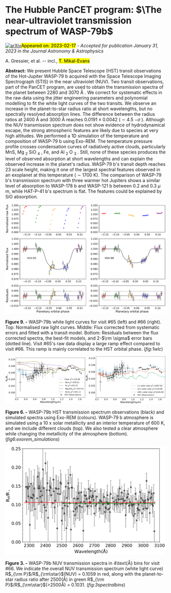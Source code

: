 <div class="macros" style="visibility:hidden;">
$\newcommand{\ensuremath}{}$
$\newcommand{\xspace}{}$
$\newcommand{\object}[1]{\texttt{#1}}$
$\newcommand{\farcs}{{.}''}$
$\newcommand{\farcm}{{.}'}$
$\newcommand{\arcsec}{''}$
$\newcommand{\arcmin}{'}$
$\newcommand{\ion}[2]{#1#2}$
$\newcommand{\textsc}[1]{\textrm{#1}}$
$\newcommand{\hl}[1]{\textrm{#1}}$
$\newcommand{\footnote}[1]{}$
$\newcommand{\vdag}{(v)^\dagger}$</div>

<div class="macros" style="visibility:hidden;">
$\newcommand{\ensuremath}{}$
$\newcommand{\xspace}{}$
$\newcommand{\object}[1]{\texttt{#1}}$
$\newcommand{\farcs}{{.}''}$
$\newcommand{\farcm}{{.}'}$
$\newcommand{\arcsec}{''}$
$\newcommand{\arcmin}{'}$
$\newcommand{\ion}[2]{#1#2}$
$\newcommand{\textsc}[1]{\textrm{#1}}$
$\newcommand{\hl}[1]{\textrm{#1}}$
$\newcommand{\footnote}[1]{}$
$\newcommand{\vdag}{(v)^\dagger}$</div>



<div id="title">

# The Hubble PanCET program: $\The near-ultraviolet transmission spectrum of WASP-79b$

</div>
<div id="comments">

[![arXiv](https://img.shields.io/badge/arXiv-2302.08962-b31b1b.svg)](https://arxiv.org/abs/2302.08962)<mark>Appeared on: 2023-02-17</mark> - _Accepted for publication January 31, 2023 in the Journal Astronomy & Astrophysics_

</div>
<div id="authors">

A. Gressier, et al. -- incl., <mark>T. Mikal-Evans</mark>

</div>
<div id="abstract">

**Abstract:** We present Hubble Space Telescope (HST) transit observations of the Hot-Jupiter WASP-79 b acquired with the Space Telescope Imaging Spectrograph (STIS) in the near ultraviolet (NUV). Two transit observations, part of the PanCET program, are used to obtain the transmission spectra of the planet between 2280 and 3070 $\text{Å}$ .        We correct for systematic effects in the raw data using the jitter engineering parameters and polynomial modelling to fit the white light curves of the two transits.        We observe an increase in the planet-to-star radius ratio at short wavelengths, but no spectrally resolved absorption lines. The difference between the radius ratios at 2400 $\text{Å}$ and 3000 $\text{Å}$ reaches $0.0191\pm0.0042$ ( $\sim$ 4.5 $-\sigma$ ).        Although the NUV transmission spectrum does not show evidence of hydrodynamical escape,        the strong atmospheric features are likely due to species at very high altitudes. We performed a 1D simulation of the temperature and composition of WASP-79 b using Exo-REM.        The temperature pressure profile crosses condensation curves of radiatively active clouds, particularly MnS, Mg $_2$ SiO $_4$ , Fe, and Al $_2$ O $_3$ . Still, none of these species produces the level of observed absorption at short wavelengths and can explain the observed increase in the planet's radius.        WASP-79 b's transit depth reaches 23 scale height, making it one of the largest spectral features observed in an exoplanet at this temperature ( $\sim$ 1700 K).        The comparison of WASP-79 b's transmission spectrum with three warmer hot Jupiters shows a similar level of absorption to WASP-178 b and WASP-121 b between 0.2 and 0.3 $\mu$ m, while HAT-P-41 b's spectrum is flat. The features could be explained by SiO absorption.

</div>

<div id="div_fig1">

<img src="tmp_2302.08962/./WASP79_wlc.png" alt="Fig9" width="100%"/>

**Figure 9. -** WASP-79b white light curves for visit \#65 (left) and \#66 (right). Top: Normalised raw light curves. Middle: Flux corrected from systematic errors and fitted with a transit model.
Bottom: Residuals between the flux corrected spectra, the best-fit models, and 2-$\rm \sigma$ error bars (dotted line). Visit \#65's raw data display a large ramp effect compared to visit \#66. This ramp is mainly correlated to the HST orbital phase. (*fig:1wlc*)

</div>
<div id="div_fig2">

<img src="tmp_2302.08962/./Fig9a_revised.png" alt="Fig6.1" width="50%"/><img src="tmp_2302.08962/./Fig9b_revised2.png" alt="Fig6.2" width="50%"/>

**Figure 6. -** WASP-79b HST transmission spectrum observations (black) and simulated spectra using Exo-REM (colours). WASP-79 b atmosphere is simulated using a 10 x solar metallicity and an interior temperature of 600 K, and we include different clouds (top). We also tested a clear atmosphere while changing the metallicity of the atmosphere (bottom). (*fig6:exorem_simulations*)

</div>
<div id="div_fig3">

<img src="tmp_2302.08962/./Fig6_revised.png" alt="Fig3" width="100%"/>

**Figure 3. -** WASP-79b NUV transmission spectra in 4\text{Å} bins for visit \#66. We indicate the overall NUV transmission spectrum (white light curve) R$_{\rm P}$/R$_{\rm\star}$(NUV) = 0.1059 in red, along with the planet-to-star radius ratio after 2500(Å) in green R$_{\rm P}$/R$_{\rm\star}$(>2500Å) = 0.1031.  (*fig:3spectralbins*)

</div>